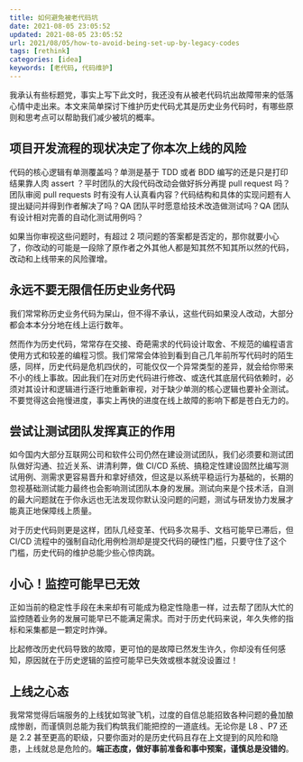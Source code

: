 ```yaml
---
title: 如何避免被老代码坑
date: 2021-08-05 23:05:52
updated: 2021-08-05 23:05:52
url: 2021/08/05/how-to-avoid-being-set-up-by-legacy-codes
tags: [rethink]
categories: [idea]
keywords: [老代码, 代码维护]
---
```

我承认有些标题党，事实上写下此文时，我还没有从被老代码坑出故障带来的低落心情中走出来。本文来简单探讨下维护历史代码尤其是历史业务代码时，有哪些原则和思考点可以帮助我们减少被坑的概率。<!--more-->

## 项目开发流程的现状决定了你本次上线的风险
代码的核心逻辑有单测覆盖吗？单测是基于 TDD 或者 BDD 编写的还是只是打印结果靠人肉 assert ？平时团队的大段代码改动会做好拆分再提 pull request 吗？团队审阅 pull requests 时有没有人认真看内容？代码结构和具体的实现问题有人提出疑问并得到作者解决了吗？QA 团队平时愿意给技术改造做测试吗？QA 团队有设计相对完善的自动化测试用例吗？

如果当你审视这些问题时，有超过 2 项问题的答案都是否定的，那你就要小心了，你改动的可能是一段除了原作者之外其他人都是知其然不知其所以然的代码，改动和上线带来的风险骤增。

## 永远不要无限信任历史业务代码
我们常常称历史业务代码为屎山，但不得不承认，这些代码如果没人改动，大部分都会本本分分地在线上运行数年。

然而作为历史代码，常常存在交接、奇葩需求的代码设计取舍、不规范的编程语言使用方式和较差的编程习惯。我们常常会体验到看到自己几年前所写代码时的陌生感，同样，历史代码是危机四伏的，可能仅仅一个异常类型的差异，就会给你带来不小的线上事故。因此我们在对历史代码进行修改、或迭代其底层代码依赖时，必须对其设计和逻辑进行逐行地重新审视，对于缺少单测的核心逻辑也要补全测试。不要觉得这会拖慢进度，事实上再快的进度在线上故障的影响下都是苍白无力的。

## 尝试让测试团队发挥真正的作用
如今国内大部分互联网公司和软件公司仍然在建设测试团队，我们必须要和测试团队做好沟通、拉近关系、讲清利弊，做 CI/CD 系统、搞稳定性建设固然比编写测试用例、测需求更容易晋升和拿好绩效，但这是以系统平稳运行为基础的，长期的忽视基础测试能力最终也会影响测试团队本身的发展。测试向来是个技术活，自测的最大问题就在于你永远也无法发现你默认没问题的问题，测试与研发协力发展才能真正地保障线上质量。

对于历史代码则更是这样，团队几经变革、代码多次易手、文档可能早已滞后，但 CI/CD 流程中的强制自动化用例检测却是提交代码的硬性门槛，只要守住了这个门槛，历史代码的维护总能少些心惊肉跳。

## 小心！监控可能早已无效
正如当前的稳定性手段在未来却有可能成为稳定性隐患一样，过去帮了团队大忙的监控随着业务的发展可能早已不能满足需求。而对于历史代码来说，年久失修的指标和采集都是一颗定时炸弹。

比起修改历史代码导致的故障，更可怕的是故障已然发生许久，你却没有任何感知，原因就在于历史逻辑的监控可能早已失效或根本就没设置过！

## 上线之心态
我常常觉得后端服务的上线犹如驾驶飞机，过度的自信总能招致各种问题的叠加酿成惨剧，而谨慎则总能为我们构筑我们能把控的一道底线。无论你是 L8 、P7 还是 2.2 甚至更高的职级，只要你面对的是历史代码且存在上文提到的风险和隐患，上线就总是危险的。**端正态度，做好事前准备和事中预案，谨慎总是没错的**。